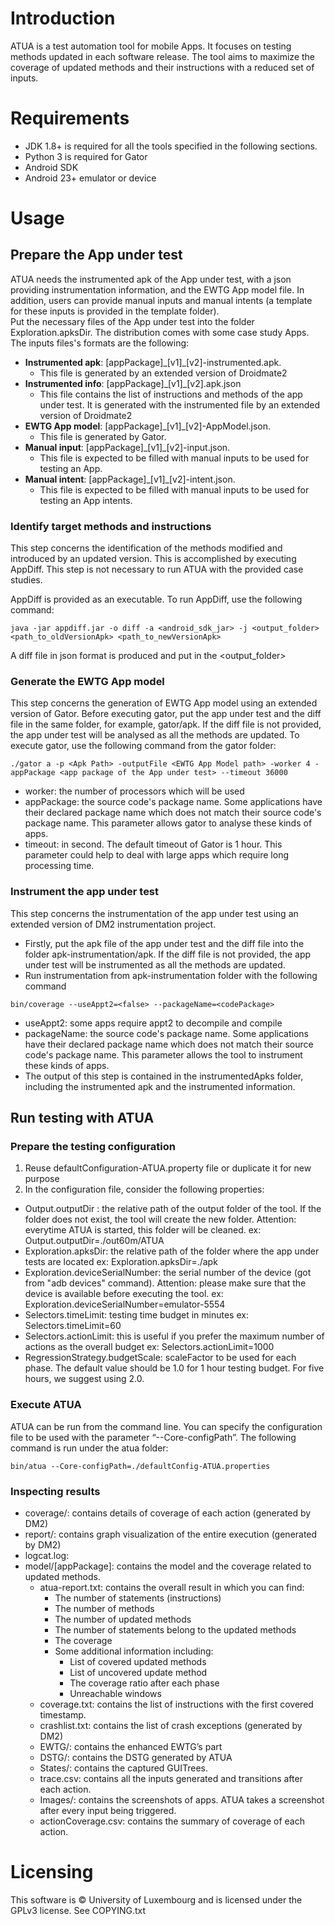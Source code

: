 # Introduction
ATUA is a test automation tool for mobile Apps. It focuses on testing methods updated in each software release. The tool aims to maximize the coverage of updated methods and their instructions with a reduced set of inputs.

# Requirements
-	JDK 1.8+ is required for all the tools specified in the following sections. 
-	Python 3 is required for Gator 
-	Android SDK 
-	Android 23+ emulator or device 

# Usage
## Prepare the App under test
ATUA needs the instrumented apk of the App under test, with a json providing instrumentation information, and the EWTG App model file. In addition, users can provide manual inputs and manual intents (a template for these inputs is provided in the template	 folder).  
Put the necessary files of the App under test into the folder Exploration.apksDir. The distribution comes with some case study Apps. The inputs files's formats are the following: 
- **Instrumented apk**: \[appPackage\]\_\[v1\]_\[v2\]-instrumented.apk. 
  - This file is generated by an extended version of Droidmate2 
- **Instrumented info**: \[appPackage\]\_\[v1\]_\[v2].apk.json
  - This file contains the list of instructions and methods of the app under test. It is generated with the instrumented file by an extended version of Droidmate2 
- **EWTG App model**: \[appPackage]\_\[v1]_\[v2]-AppModel.json. 
  - This file is generated by Gator. 
- **Manual input**: \[appPackage]\_\[v1]_\[v2]-input.json. 
  - This file is expected to be filled with manual inputs to be used for testing an App. 
- **Manual intent**: \[appPackage]\_\[v1]_\[v2]-intent.json. 
  - This file is expected to be filled with manual inputs to be used for testing an App intents. 

### Identify target methods and instructions 
This step concerns the identification of the methods modified and introduced by an updated version. This is accomplished by executing AppDiff. This step is not necessary to run ATUA with the provided case studies. 
 
AppDiff is provided as an executable. To run AppDiff, use the following command: 
```
java -jar appdiff.jar -o diff -a <android_sdk_jar> -j <output_folder> <path_to_oldVersionApk> <path_to_newVersionApk> 
```
A diff file in json format is produced and put in the <output_folder> 

### Generate the EWTG App model 
This step concerns the generation of EWTG App model using an extended version of Gator. 
Before executing gator, put the app under test and the diff file in the same folder, for example, gator/apk. If the diff file is not provided, the app under test will be analysed as all the methods are updated. 
To execute gator, use the following command from the gator folder:	 
 ```
./gator a -p <Apk Path> -outputFile <EWTG App Model path> -worker 4 -appPackage <app package of the App under test> --timeout 36000 
 ```
-	worker: the number of processors which will be used 
-	appPackage: the source code's package name. Some applications have their declared package name which does not match their source code's package name. This parameter allows gator to analyse these kinds of apps. 
-	timeout: in second.  The default timeout of Gator is 1 hour. This parameter could help to deal with large apps which require long processing time. 

### Instrument the app under test 
This step concerns the instrumentation of the app under test using an extended version of DM2 instrumentation project. 
-	Firstly, put the apk file of the app under test and the diff file into the folder apk-instrumentation/apk. If the diff file is not provided, the app under test will be	 instrumented as all the methods are updated.  
-	Run instrumentation from apk-instrumentation folder with the following command	 
```
bin/coverage --useAppt2=<false> --packageName=<codePackage>  
```
-	useAppt2: some apps require appt2 to decompile and compile 
-	packageName: the source code's package name. Some applications have their declared package name which does not match their source code's package name. This parameter allows the tool to instrument these kinds of apps. 
-	The output of this step is contained in the instrumentedApks  folder, including the instrumented apk and the instrumented information. 

## Run testing with ATUA 
### Prepare the testing configuration 
1.	Reuse defaultConfiguration-ATUA.property file or duplicate it for new purpose 
2.	In the configuration file, consider the following properties: 
- Output.outputDir : the relative path of the output folder of the tool. If the folder does not	 exist, the tool will create the new folder. Attention: everytime ATUA is started, this folder	 will be cleaned. 
ex: Output.outputDir=./out60m/ATUA 
- Exploration.apksDir: the relative path of the folder where the app under tests are located ex: Exploration.apksDir=./apk 
- Exploration.deviceSerialNumber: the serial number of the device (got from "adb devices" command). Attention: please make sure that the device is available before	 executing the tool. 
ex: Exploration.deviceSerialNumber=emulator-5554 
- Selectors.timeLimit: testing time budget in minutes ex: Selectors.timeLimit=60 
- Selectors.actionLimit: this is useful if you prefer the maximum number of actions as the overall budget ex: Selectors.actionLimit=1000 
- RegressionStrategy.budgetScale: scaleFactor to be used for each phase. The default value should be 1.0 for 1 hour testing budget. For five hours, we suggest using 2.0. 

### Execute ATUA
ATUA can be run from the command line. You can specify the configuration file to be used with the parameter “--Core-configPath”. The following command is run under the atua folder:	 
```
bin/atua --Core-configPath=./defaultConfig-ATUA.properties 
```
### Inspecting results
- coverage/: contains details of coverage of each action (generated by DM2)
- report/:  contains graph visualization of the entire execution (generated by DM2)
- logcat.log: 
- model/\[appPackage]: contains the model and the coverage related to updated methods.
  - atua-report.txt: contains the overall result in which you can find:	 
    - The number of statements (instructions) 
    - The number of methods 
    - The number of updated methods 
    - The number of statements belong to the updated methods 
    - The coverage 
    - Some additional information including: 
        -	List of covered updated methods 
        -	List of uncovered update method 
        - The coverage ratio after each phase 
        -	Unreachable windows 
  - coverage.txt: contains the list of instructions with the first covered timestamp.	 
  - crashlist.txt: contains the list of crash exceptions (generated by DM2)
  - EWTG/: contains the enhanced EWTG’s part
  - DSTG/: contains the DSTG generated by ATUA
  - States/: contains the captured GUITrees. 
  - trace<id>.csv: contains all the inputs generated and transitions after each action.
  - Images/: contains the screenshots of apps. ATUA takes a screenshot after every input being triggered. 
  - actionCoverage.csv: contains the summary of coverage of each action.


# Licensing
This software is © University of Luxembourg and is licensed under the GPLv3 license. See COPYING.txt



